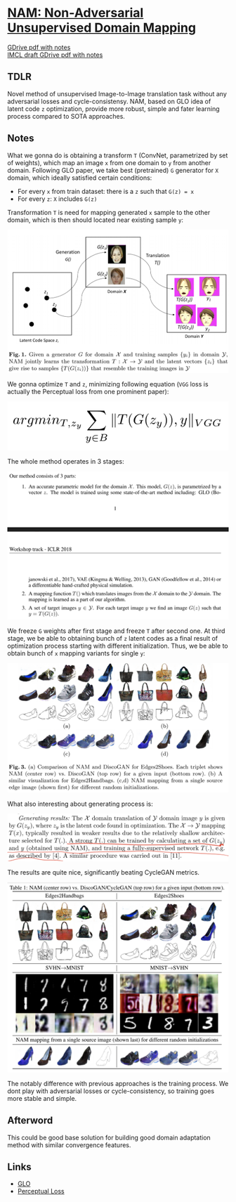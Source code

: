 # [NAM: Non-Adversarial Unsupervised Domain Mapping](https://arxiv.org/abs/1806.00804)

[GDrive pdf with notes](https://drive.google.com/file/d/1aEZ_j0G7vRXI3ARzhbjsliuCry7eTHsu/view?usp=sharing)  
[IMCL draft GDrive pdf with notes](https://drive.google.com/file/d/15ODkcw9MQZbHrG2y12H7zbFGeXafoPVz/view?usp=sharing)

## TDLR

Novel method of unsupervised Image-to-Image translation task without any adversarial losses and cycle-consistensy. NAM, based on GLO idea of latent code `z` optimization, provide more robust, simple and fater learning process compared to SOTA approaches.

## Notes

What we gonna do is obtaining a transform `T` (ConvNet, parametrized by set of weights), which map an image `x` from one domain to `y` from another domain. Following GLO paper, we take best (pretrained) `G` generator for `X` domain, which ideally satisfied certain conditions:

* For every `x` from train dataset: there is a `z` such that `G(z) = x`
* For every `z`: `X` includes `G(z)`

Transformation `T` is need for mapping generated `x` sample to the other domain, which is then should located near existing sample `y`:

![](overview.png)

We gonna optimize `T` and `z`, minimizing following equation (`VGG` loss is actually the Perceptual loss from one prominent paper):

![](loss.png)

The whole method operates in 3 stages:

![](stages.png)

We freeze `G` weights after first stage and freeze `T` after second one. At third stage, we be able to obtaining bunch of `z` latent codes as a final result of optimization process starting with different initialization. Thus, we be able to obtain bunch of `x` mapping variants for single `y`:

![](multiple_x.png)

What also interesting about generating process is:

![](gen_remarks.png)

The results are quite nice, significantly beating CycleGAN metrics.

![](examples.png)

The notably difference with previous approaches is the training process. We dont play with adversarial losses or cycle-consistency, so training goes more stable and simple.

## Afterword

This could be good base solution for building good domain adaptation method with similar convergence features.

## Links

- [GLO](https://arxiv.org/abs/1707.05776)
- [Perceptual Loss](https://arxiv.org/abs/1603.08155)
